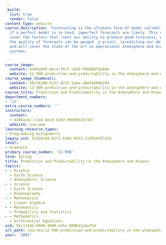 ```yaml
---
_build:
  list: true
  render: false
content_type: website
course_description: 'Forecasting is the ultimate form of model validation. But even
  if a perfect model is in hand, imperfect forecasts are likely. This course will
  cover the factors that limit our ability to produce good forecasts, will show how
  the quality of forecasts can be gauged _a priori_ (predicting our ability to predict!),
  and will cover the state of the art in operational atmosphere and ocean forecasting
  systems.

  '
course_image:
  content: 4a6ba946-bbc4-3fcf-c63d-50b8687de0de
  website: 12-990-prediction-and-predictability-in-the-atmosphere-and-oceans-spring-2003
course_image_thumbnail:
  content: 09c56200-5c57-8231-5abe-a08fb690b294
  website: 12-990-prediction-and-predictability-in-the-atmosphere-and-oceans-spring-2003
course_title: Prediction and Predictability in the Atmosphere and Oceans
department_numbers:
- '12'
extra_course_numbers: ''
instructors:
  content:
  - 426bac6c-c1e4-dec8-b3d3-09dd951b7447
  website: ocw-www
learning_resource_types:
- Programming Assignments
legacy_uid: 515d2ed4-62f1-536b-0553-11f016f57a1d
level:
- Graduate
primary_course_number: '12.990'
term: Spring
title: Prediction and Predictability in the Atmosphere and Oceans
topics:
- - Science
  - Earth Science
  - Atmospheric Science
- - Science
  - Earth Science
  - Oceanography
- - Mathematics
  - Linear Algebra
- - Mathematics
  - Probability and Statistics
- - Mathematics
  - Differential Equations
uid: 5bc1154b-6608-4890-a351-0806d1a1efbd
url_path: courses/12-990-prediction-and-predictability-in-the-atmosphere-and-oceans-spring-2003
year: '2003'
---
```

